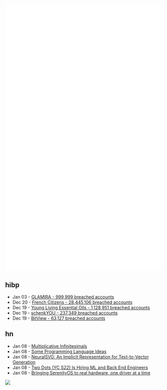 ![Metrics](https://raw.githubusercontent.com/phixion/phixion/master/metrics.svg)

## hibp

<!--
for https://github.com/phixion/phixion/blob/main/.github/workflows/feeds.yml
-->
<!--START_SECTION:haveibeenpwnd-->
- Jan 03 - [GLAMIRA - 999,999 breached accounts](https://haveibeenpwned.com/PwnedWebsites#GLAMIRA)
- Dec 20 - [French Citizens - 28,445,106 breached accounts](https://haveibeenpwned.com/PwnedWebsites#FrenchCitizens)
- Dec 19 - [Young Living Essential Oils - 1,128,951 breached accounts](https://haveibeenpwned.com/PwnedWebsites#YoungLivingEssentialOils)
- Dec 19 - [schenkYOU - 237,349 breached accounts](https://haveibeenpwned.com/PwnedWebsites#schenkYOU)
- Dec 19 - [BitView - 63,127 breached accounts](https://haveibeenpwned.com/PwnedWebsites#BitView)
<!--END_SECTION:haveibeenpwnd-->

## hn

<!--
for https://github.com/phixion/phixion/blob/main/.github/workflows/feeds.yml
-->
<!--START_SECTION:hn-->
- Jan 08 - [Multiplicative Infinitesimals](https://github.com/Ericson2314/baccumulation/blob/main/math/multiplicative-infinitesimals.md)
- Jan 08 - [Some Programming Language Ideas](https://jerf.org/iri/post/2025/programming_language_ideas/)
- Jan 08 - [NeuralSVG: An Implicit Representation for Text-to-Vector Generation](https://sagipolaczek.github.io/NeuralSVG/)
- Jan 08 - [Two Dots (YC S22) Is Hiring ML and Back End Engineers](https://www.ycombinator.com/companies/two-dots/jobs/97PTcHT-machine-learning-engineer)
- Jan 08 - [Bringing SerenityOS to real hardware, one driver at a time](https://sdomi.pl/weblog/23-serenityos-realhw/)
<!--END_SECTION:hn-->

<!--
for https://yhype.me
-->
![](https://hit.yhype.me/github/profile?user_id=13013670)
